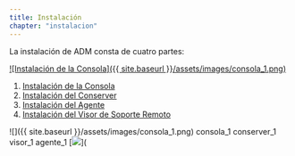```yaml
---
title: Instalación
chapter: "instalacion"
---
```


La instalación de ADM consta de cuatro partes:

[![Instalación de la Consola]({{ site.baseurl }}/assets/images/consola_1.png)](https://aranda-docs.github.io/adm/docs/instalacion/consola.html)

1. [Instalación de la Consola](https://aranda-docs.github.io/adm/docs/instalacion/consola.html)
2. [Instalación del Conserver](https://aranda-docs.github.io/adm/docs/instalacion/conserver.html)
3. [Instalación del Agente](https://aranda-docs.github.io/adm/docs/instalacion/agente.html)
4. [Instalación del Visor de Soporte Remoto](https://aranda-docs.github.io/adm/docs/instalacion/visor_remoto.html)

![]({{ site.baseurl }}/assets/images/consola_1.png)
consola_1
conserver_1
visor_1
agente_1
[<img src="http://www.google.com.au/images/nav_logo7.png">](
